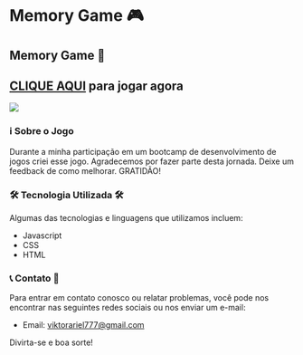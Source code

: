 # Memory Game 🎮

##  Memory Game 🚀

## [CLIQUE AQUI](viktor-ariel.github.io/Momory-game/) para jogar agora

<img src="6.png" atl="imagem-do-jogo-detona-ralph">

### ℹ️ Sobre o Jogo 



Durante a minha participação em um bootcamp de desenvolvimento de jogos criei esse jogo. Agradecemos por fazer parte desta jornada. Deixe um feedback de como melhorar. GRATIDÃO!

### 🛠️ Tecnologia Utilizada 🛠️

Algumas das tecnologias e linguagens que utilizamos incluem:

- Javascript
- CSS
- HTML


### 📞 Contato 💚

Para entrar em contato conosco ou relatar problemas, você pode nos encontrar nas seguintes redes sociais ou nos enviar um e-mail:

- Email: viktorariel777@gmail.com


Divirta-se e boa sorte!

